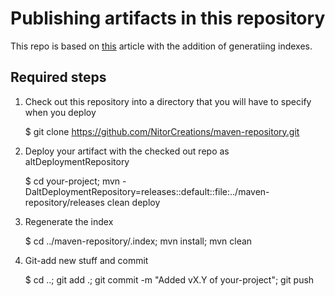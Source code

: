 Publishing artifacts in this repository
=======================================

This repo is based on [this](http://cemerick.com/2010/08/24/hosting-maven-repos-on-github/) article with the addition of generatiing indexes.

Required steps
--------------

1. Check out this repository into a directory that you will have to specify when you deploy

    $ git clone https://github.com/NitorCreations/maven-repository.git

1. Deploy your artifact with the checked out repo as altDeploymentRepository
    
    $ cd your-project; mvn -DaltDeploymentRepository=releases::default::file:../maven-repository/releases clean deploy

1. Regenerate the index

    $ cd ../maven-repository/.index; mvn install; mvn clean

1. Git-add new stuff and commit

    $ cd ..; git add .; git commit -m "Added vX.Y of your-project"; git push


